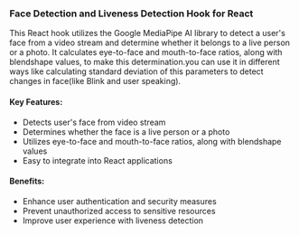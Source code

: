 ### Face Detection and Liveness Detection Hook for React

This React hook utilizes the Google MediaPipe AI library to detect a user's face from a video stream and determine whether it belongs to a live person or a photo. It calculates eye-to-face and mouth-to-face ratios, along with blendshape values, to make this determination.you can use it in different ways like calculating standard deviation of this parameters to detect changes in face(like Blink and user speaking).

#### Key Features:

- Detects user's face from video stream
- Determines whether the face is a live person or a photo
- Utilizes eye-to-face and mouth-to-face ratios, along with blendshape values
- Easy to integrate into React applications

#### Benefits:

- Enhance user authentication and security measures
- Prevent unauthorized access to sensitive resources
- Improve user experience with liveness detection